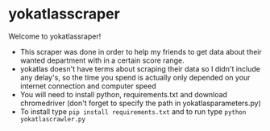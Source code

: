 # yokatlasscraper

Welcome to yokatlassraper!
  * This scraper was done in order to help my friends to get data about their wanted department with in a certain score range.
  * yokatlas doesn't have terms about scraping their data so I didn't include any delay's, so the time you spend is actually only depended on your internet connection and computer speed
  * You will need to install python, requirements.txt and download chromedriver (don't forget to specify the path in yokatlasparameters.py) 
  * To install type `pip install requirements.txt` and to run type `python yokatlascrawler.py`

